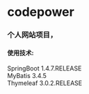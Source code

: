 # codepower
### 个人网站项目，
#### 使用技术:
SpringBoot 1.4.7.RELEASE
<br>
MyBatis 3.4.5
<br>
Thymeleaf 3.0.2.RELEASE
